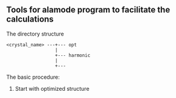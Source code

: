 Tools for alamode program to facilitate the calculations
--------------------------------------------------------

The directory structure

    <crystal_name> ---+--- opt
                      |
                      +--- harmonic
                      |
                      +---


The basic procedure:

1. Start with optimized structure



